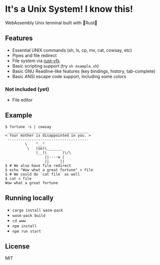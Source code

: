 # It's a Unix System! I know this!

WebAssembly Unix terminal built with 🦀Rust🦀

## Features

* Essential UNIX commands (sh, ls, cp, mv, cat, cowsay, etc)
* Pipes and file redirect
* File system via [rust-vfs](https://github.com/manuel-woelker/rust-vfs)
* Basic scripting support (try `sh example.sh`)
* Basic GNU Readline-like features (key bindings, history, tab-complete)
* Basic ANSI escape code support, including some colors

### Not included (yet)

* File editor

## Example

```
$ fortune -s | cowsay
 _____________________________________
< Your mother is disappointed in you. >
 -------------------------------------
         \    ^__^
          \   (oo)\_______
              (__)\       )\/\
                  ||----w |
                  ||     ||
$ # We also have file redirect
$ echo "Wow what a great fortune" > file
$ # We could do `cat file` as well
$ cat < file
Wow what a great fortune
```

## Running locally

* `cargo install wasm-pack`
* `wasm-pack build`
* `cd www`
* `npm install`
* `npm run start`

## License

MIT
